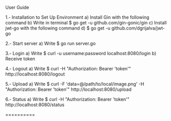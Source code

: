 User Guide

1.- Installation to Set Up Environment
    a) Install Gin with the following command
    b) Write in terminal $ go get -u github.com/gin-gonic/gin
    c) Install jwt-go with the following command
    d) $ go get -u github.com/dgrijalva/jwt-go

2.- Start server
    a) Write $ go run server.go

3.- Login
    a) Write $ curl -u username:password localhost:8080/login
    b) Receive token

4.- Logout
    a) Write $ curl -H "Authorization: Bearer 'token'" http://localhost:8080/logout

5.- Upload
    a) Write $ curl -F 'data=@/path/to/local/image.png' -H "Authorization: Bearer 'token'" http://localhost:8080/upload

6.- Status
    a) Write $ curl -H "Authorization: Bearer 'token'" http://localhost:8080/status


==========